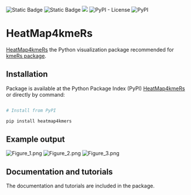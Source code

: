 ![Static Badge](https://img.shields.io/badge/A-brightgreen?style=flat&logo=Codacy&label=code%20quality)  ![Static Badge](https://img.shields.io/badge/100%25-brightgreen?style=flat&logo=Codacy&label=coverage)  ![](https://img.shields.io/badge/build-passing-brightgreen?style=flat&label=circleci) ![PyPI - License](https://img.shields.io/pypi/l/heatmap4kmers.svg?color=green) ![PyPI](https://img.shields.io/pypi/v/heatmap4kmers.svg?color=green)

# HeatMap4kmeRs

[HeatMap4kmeRs](https://pypi.org/project/heatmap4kmers/) the Python visualization package recommended for [kmeRs package](https://github.com/urniaz/kmeRs). 

## Installation

Package is  available at the Python Package Index (PyPI) [HeatMap4kmeRs](https://pypi.org/project/heatmap4kmers/) or directly by command:

```python

# Install from PyPI 

pip install heatmap4kmers

```

## Example output

![Figure_1.png](Examples/Figure_1.png)
![Figure_2.png](Examples/Figure_2.png)
![Figure_3.png](Examples/Figure_3.png)


## Documentation and tutorials 

The documentation and tutorials are included in the package.
